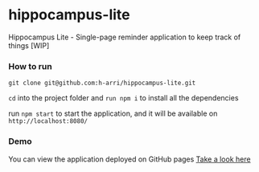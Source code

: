 # hippocampus-lite
Hippocampus Lite - Single-page reminder application to keep track of things [WIP]

### How to run
`git clone git@github.com:h-arri/hippocampus-lite.git`

`cd` into the project folder and `run npm i` to install all the dependencies

run `npm start` to start the application, and it will be available on `http://localhost:8080/`

### Demo
You can view the application deployed on GitHub pages [Take a look here](https://h-arri.github.io/hippocampus-lite/)
